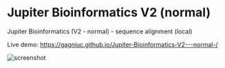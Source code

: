 # Jupiter Bioinformatics V2 (normal)
Jupiter Bioinformatics (V2 - normal) - sequence alignment (local)

Live demo: https://gagniuc.github.io/Jupiter-Bioinformatics-V2---normal-/

![screenshot](https://github.com/Gagniuc/Jupiter-Bioinformatics-V2---normal-/blob/main/%5BG%5D%20Jupiter%20Bioinformatics%20(V2%20-%20normal).png)
